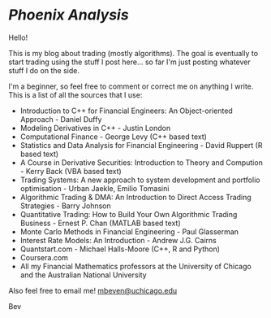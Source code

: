 # ***Phoenix Analysis***

Hello!

This is my blog about trading (mostly algorithms).  The goal is eventually to
start trading using the stuff I post here... so far I'm just posting whatever
stuff I do on the side.  

I'm a beginner, so feel free to comment or correct me on anything I write.  This
is a list of all the sources that I use:

* Introduction to C++ for Financial Engineers: An Object-oriented Approach -
Daniel Duffy
* Modeling Derivatives in C++ - Justin London
* Computational Finance - George Levy (C++ based text)
* Statistics and Data Analysis for Financial Engineering - David Ruppert (R based
text)
* A Course in Derivative Securities: Introduction to Theory and Compution - Kerry
Back (VBA based text)
* Trading Systems: A new approach to system development and portfolio optimisation - Urban Jaekle, Emilio Tomasini
* Algorithmic Trading & DMA: An Introduction to Direct Access Trading Strategies - Barry Johnson
* Quantitative Trading: How to Build Your Own Algorithmic Trading Business -
Ernest P. Chan (MATLAB based text)
* Monte Carlo Methods in Financial Engineering - Paul Glasserman
* Interest Rate Models: An Introduction - Andrew J.G. Cairns
* Quantstart.com - Michael Halls-Moore (C++, R and Python)
* Coursera.com
* All my Financial Mathematics professors at the University of Chicago and the
Australian National University

Also feel free to email me! mbeven@uchicago.edu

Bev
